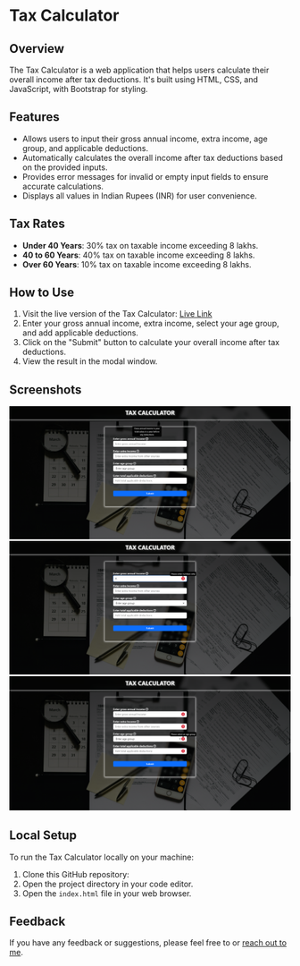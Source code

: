 # Tax Calculator

## Overview
The Tax Calculator is a web application that helps users calculate their overall income after tax deductions. It's built using HTML, CSS, and JavaScript, with Bootstrap for styling.

## Features
- Allows users to input their gross annual income, extra income, age group, and applicable deductions.
- Automatically calculates the overall income after tax deductions based on the provided inputs.
- Provides error messages for invalid or empty input fields to ensure accurate calculations.
- Displays all values in Indian Rupees (INR) for user convenience.

## Tax Rates
- **Under 40 Years**: 30% tax on taxable income exceeding 8 lakhs.
- **40 to 60 Years**: 40% tax on taxable income exceeding 8 lakhs.
- **Over 60 Years**: 10% tax on taxable income exceeding 8 lakhs.

## How to Use
1. Visit the live version of the Tax Calculator: [Live Link](https://yourwebapp.com)
2. Enter your gross annual income, extra income, select your age group, and add applicable deductions.
3. Click on the "Submit" button to calculate your overall income after tax deductions.
4. View the result in the modal window.

## Screenshots
![Screenshot 1](screenshots/screenshot1.png)
![Screenshot 2](screenshots/screenshot2.png)
![Screenshot 3](screenshots/screenshot3.png)

## Local Setup
To run the Tax Calculator locally on your machine:
1. Clone this GitHub repository:
2. Open the project directory in your code editor.
3. Open the `index.html` file in your web browser.

## Feedback
If you have any feedback or suggestions, please feel free to or [reach out to me](mailto:anujchaudhary3112@gmail.com).

